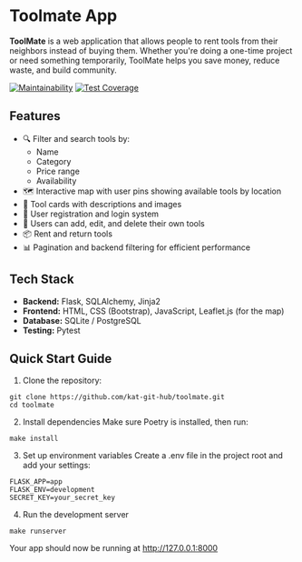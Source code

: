 # Toolmate App

**ToolMate** is a web application that allows people to rent tools from their neighbors instead of buying them. Whether you're doing a one-time project or need something temporarily, ToolMate helps you save money, reduce waste, and build community.

[![Maintainability](https://api.codeclimate.com/v1/badges/25d8e43843087ec87384/maintainability)](https://codeclimate.com/github/kat-git-hub/toolmate/maintainability)   [![Test Coverage](https://api.codeclimate.com/v1/badges/25d8e43843087ec87384/test_coverage)](https://codeclimate.com/github/kat-git-hub/toolmate/test_coverage)


## Features

- 🔍 Filter and search tools by:
  - Name
  - Category
  - Price range
  - Availability
- 🗺️ Interactive map with user pins showing available tools by location
- 📄 Tool cards with descriptions and images
- 🔐 User registration and login system
- 🧰 Users can add, edit, and delete their own tools
- 📦 Rent and return tools
- 📊 Pagination and backend filtering for efficient performance

## Tech Stack

- **Backend:** Flask, SQLAlchemy, Jinja2
- **Frontend:** HTML, CSS (Bootstrap), JavaScript, Leaflet.js (for the map)
- **Database:** SQLite / PostgreSQL
- **Testing:** Pytest

## Quick Start Guide

1. Clone the repository:
```
git clone https://github.com/kat-git-hub/toolmate.git
cd toolmate 
```

2. Install dependencies
Make sure Poetry is installed, then run:
```
make install
```
3. Set up environment variables
Create a .env file in the project root and add your settings:
```
FLASK_APP=app
FLASK_ENV=development
SECRET_KEY=your_secret_key
```
4. Run the development server
```
make runserver
```
Your app should now be running at http://127.0.0.1:8000

